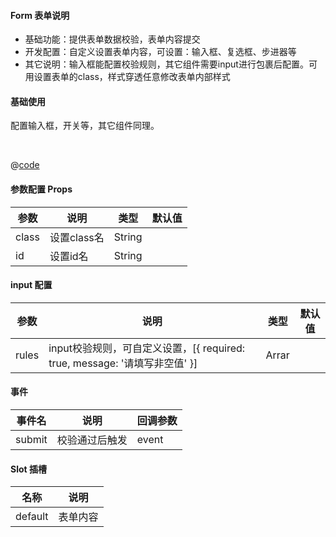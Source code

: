 #### Form 表单说明
- 基础功能：提供表单数据校验，表单内容提交
- 开发配置：自定义设置表单内容，可设置：输入框、复选框、步进器等
- 其它说明：输入框能配置校验规则，其它组件需要input进行包裹后配置。可用设置表单的class，样式穿透任意修改表单内部样式

#### 基础使用
配置输入框，开关等，其它组件同理。


<br />

<common-code-format>
  <template #source>
    <APP-ndVanForm-ndVanFormBase></APP-ndVanForm-ndVanFormBase>
  </template>

  @[code](../.vuepress/components/APP/ndVanForm/ndVanFormBase.vue)

</common-code-format>



#### 参数配置 Props

| 参数                    | 说明                       | 类型        | 默认值                                        |
| -------------------     | ------------------------  | ----------- | --------------------------------------------- |
| class              | 设置class名                |  String     |             |
| id              | 设置id名                |  String     |             |


#### input 配置
| 参数                    | 说明                       | 类型        | 默认值                                        |
| -------------------     | ------------------------  | ----------- | --------------------------------------------- |
| rules              | input校验规则，可自定义设置，[{ required: true, message: '请填写非空值' }]                 |  Arrar     |             |


#### 事件

| 事件名     | 说明                                     | 回调参数            |
| ---------- | ---------------------------------------- | ------------------- |
| submit  | 校验通过后触发                       |         event        |

#### Slot 插槽 

| 名称        | 说明                              |
| ----------  | -------------------------------- |
| default     | 表单内容              |